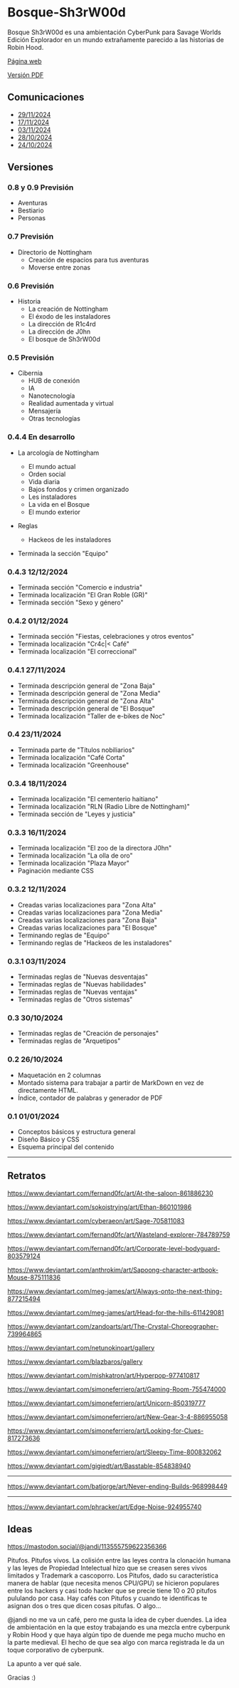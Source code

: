 # Bosque-Sh3rW00d

Bosque Sh3rW00d es una ambientación CyberPunk para Savage Worlds Edición Explorador en un mundo extrañamente parecido a las historias de Robin Hood.

[Página web](https://bosque.gwannon.com)

[Versión PDF](https://bosque.gwannon.com/pdf/)

## Comunicaciones

* [29/11/2024](https://bsky.app/profile/gwannon.com/post/3lc3drrdlr224)
* [17/11/2024](https://bsky.app/profile/gwannon.com/post/3lb6c2saa722y)
* [03/11/2024](https://x.com/gwannon/status/1853177857385853120)
* [28/10/2024](https://x.com/gwannon/status/1850939298516000832)
* [24/10/2024](https://x.com/gwannon/status/1849562024122122618)

## Versiones

### 0.8 y 0.9 Previsión

* Aventuras
* Bestiario
* Personas

### 0.7 Previsión

* Directorio de Nottingham
  * Creación de espacios para tus aventuras
  * Moverse entre zonas

### 0.6 Previsión

* Historia
  * La creación de Nottingham
  * El éxodo de les instaladores
  * La dirección de R1c4rd
  * La dirección de J0hn
  * El bosque de Sh3rW00d

### 0.5 Previsión

* Cibernia
  * HUB de conexión
  * IA
  * Nanotecnología
  * Realidad aumentada y virtual
  * Mensajería
  * Otras tecnologías

### 0.4.4 En desarrollo

* La arcología de Nottingham
  * El mundo actual
  * Orden social
  * Vida diaria
  * Bajos fondos y crimen organizado
  * Les instaladores
  * La vida en el Bosque
  * El mundo exterior
* Reglas
  * Hackeos de les instaladores

* Terminada la sección "Equipo"

### 0.4.3 12/12/2024

* Terminada sección "Comercio e industria"
* Terminada localización "El Gran Roble (GR)"
* Terminada sección "Sexo y género"

### 0.4.2 01/12/2024

* Terminada sección "Fiestas, celebraciones y otros eventos"
* Terminada localización "Cr4c|< Café"
* Terminada localización "El correccional"

### 0.4.1 27/11/2024

* Terminada descripción general de "Zona Baja"
* Terminada descripción general de "Zona Media"
* Terminada descripción general de "Zona Alta"
* Terminada descripción general de "El Bosque"
* Terminada localización "Taller de e-bikes de Noc"

### 0.4 23/11/2024

* Terminada parte de "Títulos nobiliarios"
* Terminada localización "Café Corta"
* Terminada localización "Greenhouse"

### 0.3.4 18/11/2024

* Terminada localización "El cementerio haitiano"
* Terminada localización "RLN (Radio Libre de Nottingham)"
* Terminada sección de "Leyes y justicia"

### 0.3.3 16/11/2024

* Terminada localización "El zoo de la directora J0hn"
* Terminada localización "La olla de oro"
* Terminada localización "Plaza Mayor"
* Paginación mediante CSS

### 0.3.2 12/11/2024

* Creadas varias localizaciones para "Zona Alta"
* Creadas varias localizaciones para "Zona Media"
* Creadas varias localizaciones para "Zona Baja"
* Creadas varias localizaciones para "El Bosque"
* Terminando reglas de "Equipo"
* Terminando reglas de "Hackeos de les instaladores"

### 0.3.1 03/11/2024

* Terminadas reglas de "Nuevas desventajas"
* Terminadas reglas de "Nuevas habilidades"
* Terminadas reglas de "Nuevas ventajas"
* Terminadas reglas de "Otros sistemas"

### 0.3 30/10/2024

* Terminadas reglas de "Creación de personajes"
* Terminadas reglas de "Arquetipos"

### 0.2 26/10/2024

* Maquetación en 2 columnas
* Montado sistema para trabajar a partir de MarkDown en vez de directamente HTML. 
* Índice, contador de palabras y generador de PDF

### 0.1 01/01/2024

* Conceptos básicos y estructura general
* Diseño Básico y CSS
* Esquema principal del contenido

***

## Retratos

https://www.deviantart.com/fernand0fc/art/At-the-saloon-861886230





https://www.deviantart.com/sokoistrying/art/Ethan-860101986

https://www.deviantart.com/cyberaeon/art/Sage-705811083

https://www.deviantart.com/fernand0fc/art/Wasteland-explorer-784789759

https://www.deviantart.com/fernand0fc/art/Corporate-level-bodyguard-803579124

https://www.deviantart.com/anthrokim/art/Sapoong-character-artbook-Mouse-875111836

https://www.deviantart.com/meg-james/art/Always-onto-the-next-thing-877215494

https://www.deviantart.com/meg-james/art/Head-for-the-hills-611429081

https://www.deviantart.com/zandoarts/art/The-Crystal-Choreographer-739964865

https://www.deviantart.com/netunokinoart/gallery

https://www.deviantart.com/blazbaros/gallery

https://www.deviantart.com/mishkatron/art/Hyperpop-977410817

https://www.deviantart.com/simoneferriero/art/Gaming-Room-755474000

https://www.deviantart.com/simoneferriero/art/Unicorn-850319777

https://www.deviantart.com/simoneferriero/art/New-Gear-3-4-886955058

https://www.deviantart.com/simoneferriero/art/Looking-for-Clues-817273636

https://www.deviantart.com/simoneferriero/art/Sleepy-Time-800832062

https://www.deviantart.com/gigiedt/art/Basstable-854838940

---

https://www.deviantart.com/batjorge/art/Never-ending-Builds-968998449

---

https://www.deviantart.com/phracker/art/Edge-Noise-924955740

## Ideas

https://mastodon.social/@jandi/113555759622356366

Pitufos. Pitufos vivos. La colisión entre las leyes contra la clonación humana y las leyes de Propiedad Intelectual hizo que se creasen seres vivos limitados y Trademark a cascoporro. Los Pitufos, dado su característica manera de hablar (que necesita menos CPU/GPU) se hicieron populares entre los hackers y casi todo hacker que se precie tiene 10 o 20 pitufos pululando por casa. Hay cafés con Pitufos y cuando te identificas te asignan dos o tres que dicen cosas pitufas. O algo...

@jandi no me va un café, pero me gusta la idea de cyber duendes. La idea de ambientación en la que estoy trabajando es una mezcla entre cyberpunk y Robin Hood y que haya algún tipo de duende me pega mucho mucho en la parte medieval. El hecho de que sea algo con marca registrada le da un toque corporativo de cyberpunk.

La apunto a ver qué sale. 

Gracias :)